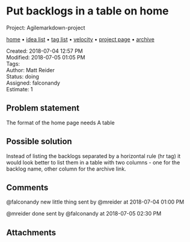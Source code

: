 # Put backlogs in a table on home

Project: Agilemarkdown-project

[home](../index.md) • [idea list](../ideas.md) • [tag list](../tags.md) • [velocity](../velocity.md) • [project page](../agilemarkdown-project.md) • [archive](archive.md)

Created: 2018-07-04 12:57 PM  
Modified: 2018-07-05 01:05 PM  
Tags:   
Author: Matt Reider  
Status: doing  
Assigned: falconandy  
Estimate: 1  

## Problem statement

The format of the home page needs
A table

## Possible solution

Instead of listing the backlogs separated by a horizontal rule (hr tag) it would look better to list them in a table with two columns - one for the backlog name, other column for the archive link.

## Comments

@falconandy new little thing
sent by @mreider at 2018-07-04 01:00 PM

@mreider done
sent by @falconandy at 2018-07-05 02:30 PM

## Attachments

